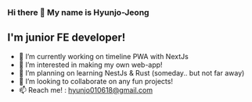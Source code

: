 ### Hi there 👋 My name is Hyunjo-Jeong
## I'm junior FE developer!

- 🔭 I’m currently working on timeline PWA with NextJs
- 👀 I’m interested in making my own web-app!
- 🌱 I’m planning on learning NestJs & Rust (someday.. but not far away)
- 👯 I’m looking to collaborate on any fun projects!
- 📫 Reach me! : hyunjo010618@gmail.com
